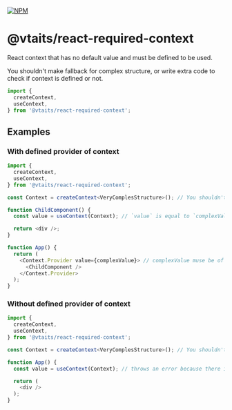 [![NPM](https://img.shields.io/npm/v/@vtaits/create-required-context.svg)](https://www.npmjs.com/package/@vtaits/create-required-context)

# @vtaits/react-required-context

React context that has no default value and must be defined to be used.

You shouldn't make fallback for complex structure, or write extra code to check if context is defined or not.

```typescript
import {
  createContext,
  useContext,
} from '@vtaits/react-required-context';
```

## Examples

### With defined provider of context

```typescript
import {
  createContext,
  useContext,
} from '@vtaits/react-required-context';

const Context = createContext<VeryComplesStructure>(); // You shouldn't define fallback or something like `null` value

function ChildComponent() {
  const value = useContext(Context); // `value` is equal to `complexValue` that provided below

  return <div />;
}

function App() {
  return (
    <Context.Provider value={complexValue}> // complexValue muse be of type `VeryComplesStructure`
      <ChildComponent />
    </Context.Provider>
  );
}
```

### Without defined provider of context

```typescript
import {
  createContext,
  useContext,
} from '@vtaits/react-required-context';

const Context = createContext<VeryComplesStructure>(); // You shouldn't define fallback or something like `null` value

function App() {
  const value = useContext(Context); // throws an error because there is no provider for this context

  return (
    <div />
  );
}
```
